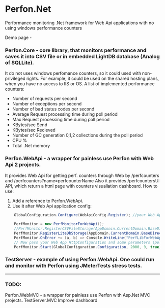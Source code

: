 # Perfon.Net
Performance monitoring .Net framework for Web Api applications with no using windows performance counters

Demo page - <todo>

### Perfon.Core - core library, that monitors performance and saves it into CSV file or in embedded LightDB database (Analog of SQLLite).
It do not uses windows perfomance counters, so it could used with non-privileged rights. 
For example, it could be used on the shared hosting plans, when you have no access to IIS or OS. 
A list of implemented performance counters:
* Number of requests per second
* Number of exceptions per second
* Number of bad status codes per second
* Average Request processing time during poll period
* Max Request processing time during poll period
* KBytes/sec Send
* KBytes/sec Recieved
* Number of GC generation 0,1,2 collections during the poll period
* CPU %
* Total .Net memory



### Perfon.WebApi - a wrapper for painless use Perfon with Web Api 2 projects.
It provides Web Api for getting perf. counters through Web by /perfcounters and /perfcounters?name=perfcounterName
Also it provides /perfcountersUI API, which return a html page with counters visualiation dashboard.
	How to use:
1. Add a reference to Perfon.WebApi.
2. Use it after Web Api application config:
```c#
	GlobalConfiguration.Configure(WebApiConfig.Register); //your Web App initialization
	
	PerfMonitor = new PerfMonitorForWebApi();
    //PerfMonitor.RegisterCSVFileStorage(AppDomain.CurrentDomain.BaseDirectory + "\\perf.csv"); -> use it if you want to save counters to CSV file
    PerfMonitor.RegisterLiteDbStorage(AppDomain.CurrentDomain.BaseDirectory); //use it for storing perfomance counters data to LightDB file
    PerfMonitor.OnError += (a, b) => Console.WriteLine("PerfLibForWebApi:"+b.Message); // if you need error report from the lib    
    // Now pass your Web App HttpConfiguration and some parameters (poll period etc) to the lib
    PerfMonitor.Start(GlobalConfiguration.Configuration, 2000, 0, true);
```

### TestServer - example of using Perfon.WebApi. One could run and monitor with Perfon using JMeterTests stress tests.

---

### TODO:
Perfon.WebMVC - a wrapper for painless use Perfon with Asp.Net MVC projects.
TestServer.MVC
Improve dashboard
